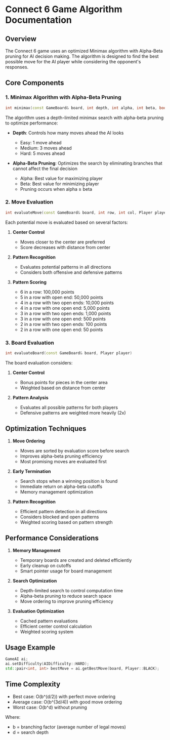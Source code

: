 # Connect 6 Game Algorithm Documentation

## Overview
The Connect 6 game uses an optimized Minimax algorithm with Alpha-Beta pruning for AI decision making. The algorithm is designed to find the best possible move for the AI player while considering the opponent's responses.

## Core Components

### 1. Minimax Algorithm with Alpha-Beta Pruning
```cpp
int minimax(const GameBoard& board, int depth, int alpha, int beta, bool maximizing, Player player)
```

The algorithm uses a depth-limited minimax search with alpha-beta pruning to optimize performance:

- **Depth**: Controls how many moves ahead the AI looks
  - Easy: 1 move ahead
  - Medium: 3 moves ahead
  - Hard: 5 moves ahead

- **Alpha-Beta Pruning**: Optimizes the search by eliminating branches that cannot affect the final decision
  - Alpha: Best value for maximizing player
  - Beta: Best value for minimizing player
  - Pruning occurs when alpha ≥ beta

### 2. Move Evaluation
```cpp
int evaluateMove(const GameBoard& board, int row, int col, Player player)
```

Each potential move is evaluated based on several factors:

1. **Center Control**
   - Moves closer to the center are preferred
   - Score decreases with distance from center

2. **Pattern Recognition**
   - Evaluates potential patterns in all directions
   - Considers both offensive and defensive patterns

3. **Pattern Scoring**
   - 6 in a row: 100,000 points
   - 5 in a row with open end: 50,000 points
   - 4 in a row with two open ends: 10,000 points
   - 4 in a row with one open end: 5,000 points
   - 3 in a row with two open ends: 1,000 points
   - 3 in a row with one open end: 500 points
   - 2 in a row with two open ends: 100 points
   - 2 in a row with one open end: 50 points

### 3. Board Evaluation
```cpp
int evaluateBoard(const GameBoard& board, Player player)
```

The board evaluation considers:

1. **Center Control**
   - Bonus points for pieces in the center area
   - Weighted based on distance from center

2. **Pattern Analysis**
   - Evaluates all possible patterns for both players
   - Defensive patterns are weighted more heavily (2x)

## Optimization Techniques

1. **Move Ordering**
   - Moves are sorted by evaluation score before search
   - Improves alpha-beta pruning efficiency
   - Most promising moves are evaluated first

2. **Early Termination**
   - Search stops when a winning position is found
   - Immediate return on alpha-beta cutoffs
   - Memory management optimization

3. **Pattern Recognition**
   - Efficient pattern detection in all directions
   - Considers blocked and open patterns
   - Weighted scoring based on pattern strength

## Performance Considerations

1. **Memory Management**
   - Temporary boards are created and deleted efficiently
   - Early cleanup on cutoffs
   - Smart pointer usage for board management

2. **Search Optimization**
   - Depth-limited search to control computation time
   - Alpha-beta pruning to reduce search space
   - Move ordering to improve pruning efficiency

3. **Evaluation Optimization**
   - Cached pattern evaluations
   - Efficient center control calculation
   - Weighted scoring system

## Usage Example

```cpp
GameAI ai;
ai.setDifficulty(AIDifficulty::HARD);
std::pair<int, int> bestMove = ai.getBestMove(board, Player::BLACK);
```

## Time Complexity
- Best case: O(b^(d/2)) with perfect move ordering
- Average case: O(b^(3d/4)) with good move ordering
- Worst case: O(b^d) without pruning

Where:
- b = branching factor (average number of legal moves)
- d = search depth 